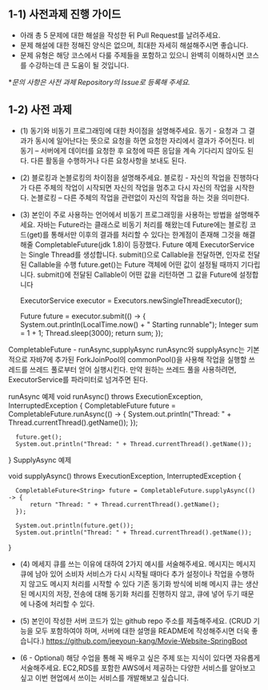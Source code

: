 ## 1-1) 사전과제 진행 가이드

- 아래 총 5 문제에 대한 해설을 작성한 뒤 Pull Request를 날려주세요.
- 문제 해설에 대한 정해진 양식은 없으며, 최대한 자세히 해설해주시면 좋습니다.
- 문제 유형은 해당 코스에서 다룰 주제들을 포함하고 있으니 완벽히 이해하시면 코스를 수강하는데 큰 도움이 될 것입니다.

**문의 사항은 사전 과제 Repository의 Issue로 등록해 주세요.*
  


## 1-2) 사전 과제

- (1) 동기와 비동기 프로그래밍에 대한 차이점을 설명해주세요.
  동기 - 요청과 그 결과가 동시에 일어난다는 뜻으로 요청을 하면 요청한 자리에서 결과가 주어진다.
  비동기 – 서버에게 데이터를 요청한 후 요청에 따른 응답을 계속 기다리지 않아도 된다. 다른 활동을 수행하거나 다른 요청사항을 보내도 된다.

- (2) 블로킹과 논블로킹의 차이점을 설명해주세요.
  블로킹 - 자신의 작업을 진행하다가 다른 주체의 작업이 시작되면 자신의 작업을 멈추고 다시 자신의 작업을 시작한다.
  논블로킹 – 다른 주체의 작업을 관련없이 자신의 작업을 하는 것을 의미한다.

- (3) 본인이 주로 사용하는 언어에서 비동기 프로그래밍을 사용하는 방법을 설명해주세요.
  자바는 Future라는 클래스로 비동기 처리를 해왔는데 Future에는 블로킹 코드(get)를 통해서만 이후의 결과를 처리할 수 있다는 한계점이 존재해 그것을 해결해줄 CompletableFuture(jdk 1.8)이 등장했다.
Future 예제
ExecutorService는 Single Thread를 생성합니다.
 submit()으로 Callable을 전달하면, 인자로 전달된 Callable을 수행
future.get()는 Future 객체에 어떤 값이 설정될 때까지 기다립니다. 
submit()에 전달된 Callable이 어떤 값을 리턴하면 그 값을 Future에 설정합니다

  ExecutorService executor
          = Executors.newSingleThreadExecutor();

  Future<Integer> future = executor.submit(() -> {
      System.out.println(LocalTime.now() + " Starting runnable");
      Integer sum = 1 + 1;
      Thread.sleep(3000);
      return sum;
  });

CompletableFuture - runAsync,supplyAsync
runAsync와 supplyAsync는 기본적으로 자바7에 추가된 ForkJoinPool의 commonPool()을 사용해 작업을 실행할 쓰레드를 쓰레드 풀로부터 얻어 실행시킨다. 만약 원하는 쓰레드 풀을 사용하려면, ExecutorService를 파라미터로 넘겨주면 된다.

runAsync 예제
  void runAsync() throws ExecutionException, InterruptedException {
      CompletableFuture<Void> future = CompletableFuture.runAsync(() -> {
          System.out.println("Thread: " + Thread.currentThread().getName());
      });

      future.get();
      System.out.println("Thread: " + Thread.currentThread().getName());
  }
SupplyAsync 예제

  void supplyAsync() throws ExecutionException, InterruptedException {

      CompletableFuture<String> future = CompletableFuture.supplyAsync(() -> {
          return "Thread: " + Thread.currentThread().getName();
      });

      System.out.println(future.get());
      System.out.println("Thread: " + Thread.currentThread().getName());
  }

- (4) 메세지 큐를 쓰는 이유에 대하여 2가지 예시를 서술해주세요.
  메시지는 메시지 큐에 남아 있어 소비자 서비스가 다시 시작될 때마다 추가 설정이나 작업을 수행하지 않고도 메시지 처리를 시작할 수 있다
  기존 동기화 방식에 비해 메시지 큐는 생산된 메시지의 저장, 전송에 대해 동기화 처리를 진행하지 않고, 큐에 넣어 두기 때문에 나중에 처리할 수 있다.

- (5) 본인이 작성한 서버 코드가 있는 github repo 주소를 제출해주세요. (CRUD 기능을 모두 포함하여야 하며, 서버에 대한 설명을 README에 작성해주시면 더욱 좋습니다.) 
  https://github.com/jeeyoun-kang/Movie-Website-SpringBoot
- (6 - Optional) 해당 수업을 통해 꼭 배우고 싶은 주제 또는 지식이 있다면 자유롭게 서술해주세요.
  EC2,RDS를 포함한 AWS에서 제공하는 다양한 서비스를 알아보고 싶고 이번 현업에서 쓰이는 서비스를 개발해보고 싶습니다.
